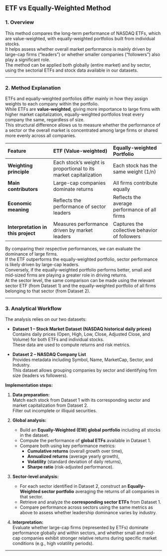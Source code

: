 ## ETF vs Equally-Weighted Method

### 1. Overview
This method compares the long-term performance of NASDAQ ETFs, which are value-weighted, with equally-weighted portfolios built from individual stocks.  
It helps assess whether overall market performance is mainly driven by large-cap firms (“leaders”) or whether smaller companies (“followers”) also play a significant role.  
The method can be applied both globally (entire market) and by sector, using the sectorial ETFs and stock data available in our datasets.

---

### 2. Method Explanation

ETFs and equally-weighted portfolios differ mainly in how they assign weights to each company within the portfolio.  
While ETFs are **value-weighted**, giving more importance to large firms with higher market capitalization, equally-weighted portfolios treat every company the same, regardless of size.  
This structural difference allows us to measure whether the performance of a sector or the overall market is concentrated among large firms or shared more evenly across all companies.

| Feature | ETF (Value-weighted) | Equally-weighted Portfolio |
|:--|:--|:--|
| **Weighting principle** | Each stock’s weight is proportional to its market capitalization | Each stock has the same weight (1/n) |
| **Main contributors** | Large-cap companies dominate returns | All firms contribute equally |
| **Economic meaning** | Reflects the performance of sector leaders | Reflects the average performance of all firms |
| **Interpretation in this project** | Measures performance driven by market leaders | Captures the collective behavior of followers |

By comparing their respective performances, we can evaluate the dominance of large firms.  
If the ETF outperforms the equally-weighted portfolio, sector performance is likely driven by large-cap leaders.  
Conversely, if the equally-weighted portfolio performs better, small and mid-sized firms are playing a greater role in driving returns.  
At the sector level, the same comparison can be made using the relevant sector ETF (from Dataset 1) and the equally-weighted portfolio of all firms belonging to that sector (from Dataset 2).

---

### 3. Analytical Workflow

The analysis relies on our two datasets:

- **Dataset 1 – Stock Market Dataset (NASDAQ historical daily prices)**  
  Contains daily prices (Open, High, Low, Close, Adjusted Close, and Volume) for both ETFs and individual stocks.  
  These data are used to compute returns and risk metrics.

- **Dataset 2 – NASDAQ Company List**  
  Provides metadata including Symbol, Name, MarketCap, Sector, and Industry.  
  This dataset allows grouping companies by sector and identifying firm size (leaders vs followers).

**Implementation steps:**

1. **Data preparation:**  
   Match each stock from Dataset 1 with its corresponding sector and market capitalization from Dataset 2.  
   Filter out incomplete or illiquid securities.

2. **Global analysis:**  
   - Build an **Equally-Weighted (EW) global portfolio** including all stocks in the dataset.  
   - Compute the performance of **global ETFs** available in Dataset 1.  
   - Compare both using key performance metrics:  
     - **Cumulative returns** (overall growth over time),  
     - **Annualized returns** (average yearly growth),  
     - **Volatility** (standard deviation of daily returns),  
     - **Sharpe ratio** (risk-adjusted performance).  

3. **Sector-level analysis:**  
   - For each sector identified in Dataset 2, construct an **Equally-Weighted sector portfolio** averaging the returns of all companies in that sector.  
   - Retrieve and analyze the **corresponding sector ETFs** from Dataset 1.  
   - Compare performance across sectors using the same metrics as above to assess whether leadership dominance varies by industry.

4. **Interpretation:**  
   Evaluate whether large-cap firms (represented by ETFs) dominate performance globally and within sectors, and whether small and mid-cap companies exhibit stronger relative returns during specific market conditions (e.g., high volatility periods).

---
